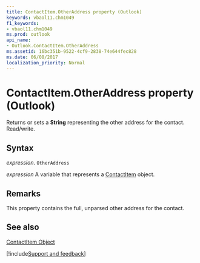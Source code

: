 ```yaml
---
title: ContactItem.OtherAddress property (Outlook)
keywords: vbaol11.chm1049
f1_keywords:
- vbaol11.chm1049
ms.prod: outlook
api_name:
- Outlook.ContactItem.OtherAddress
ms.assetid: 16bc351b-9522-4cf9-2838-74e644fec828
ms.date: 06/08/2017
localization_priority: Normal
---
```



# ContactItem.OtherAddress property (Outlook)

Returns or sets a  **String** representing the other address for the contact. Read/write.


## Syntax

_expression_. `OtherAddress`

_expression_ A variable that represents a [ContactItem](Outlook.ContactItem.md) object.


## Remarks

This property contains the full, unparsed other address for the contact.


## See also


[ContactItem Object](Outlook.ContactItem.md)

[!include[Support and feedback](~/includes/feedback-boilerplate.md)]